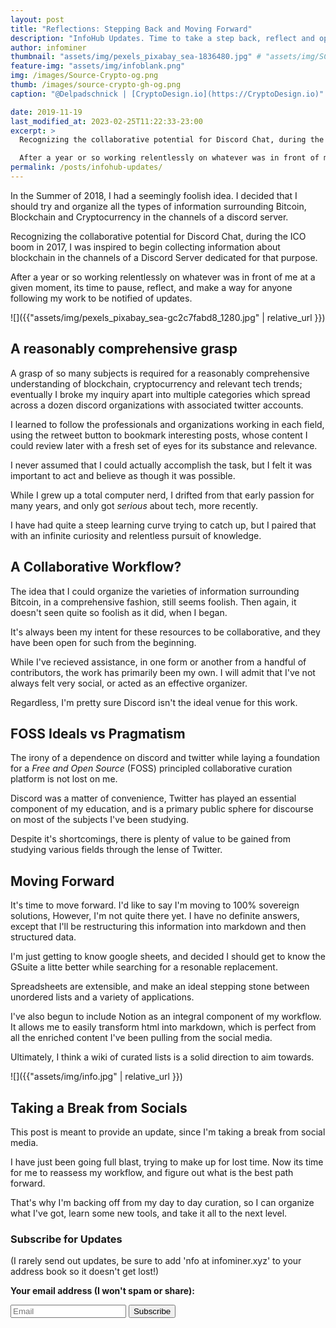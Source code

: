 ```yaml
---
layout: post
title: "Reflections: Stepping Back and Moving Forward"
description: "InfoHub Updates. Time to take a step back, reflect and optimize my workflow."
author: infominer
thumbnail: "assets/img/pexels_pixabay_sea-1836480.jpg" # "assets/img/SC-banner-lite.webp"
feature-img: "assets/img/infoblank.png"
img: /images/Source-Crypto-og.png
thumb: /images/source-crypto-gh-og.png
caption: "@Delpadschnick | [CryptoDesign.io](https://CryptoDesign.io)"

date: 2019-11-19
last_modified_at: 2023-02-25T11:22:33-23:00
excerpt: >
  Recognizing the collaborative potential for Discord Chat, during the ICO boom in 2017, I was inspired to begin collecting information about blockchain in the channels of a Discord Server dedicated for that purpose.

  After a year or so working relentlessly on whatever was in front of me at a given moment, its time to pause, reflect, and make a way for anyone following my work to be notified of updates.
permalink: /posts/infohub-updates/
---
```


In the Summer of 2018, I had a seemingly foolish idea. I decided that I should try and organize all the types of information surrounding Bitcoin, Blockchain and Cryptocurrency in the channels of a discord server.

Recognizing the collaborative potential for Discord Chat, during the ICO boom in 2017, I was inspired to begin collecting information about blockchain in the channels of a Discord Server dedicated for that purpose.

After a year or so working relentlessly on whatever was in front of me at a given moment, its time to pause, reflect, and make a way for anyone following my work to be notified of updates.

![]({{"assets/img/pexels_pixabay_sea-gc2c7fabd8_1280.jpg" | relative_url }})

## A reasonably comprehensive grasp

A grasp of so many subjects is required for a reasonably comprehensive understanding of blockchain, cryptocurrency and relevant tech trends; eventually I broke my inquiry apart into multiple categories which spread across a dozen discord organizations with associated twitter accounts.

I learned to follow the professionals and organizations working in each field, using the retweet button to bookmark interesting posts, whose content I could review later with a fresh set of eyes for its substance and relevance.

I never assumed that I could actually accomplish the task, but I felt it was important to act and believe as though it was possible.

While I grew up a total computer nerd, I drifted from that early passion for many years, and only got _serious_ about tech, more recently. 

I have had quite a steep learning curve trying to catch up, but I paired that with an infinite curiosity and relentless pursuit of knowledge.

## A Collaborative Workflow? 

The idea that I could organize the varieties of information surrounding Bitcoin, in a comprehensive fashion, still seems foolish. Then again, it doesn't seen quite so foolish as it did, when I began. 

It's always been my intent for these resources to be collaborative, and they have been open for such from the beginning. 

While I've recieved assistance, in one form or another from a handful of contributors, the work has primarily been my own. I will admit that I've not always felt very social, or acted as an effective organizer. 

Regardless, I'm pretty sure Discord isn't the ideal venue for this work.

## FOSS Ideals vs Pragmatism

The irony of a dependence on discord and twitter while laying a foundation for a *Free and Open Source* (FOSS) principled collaborative curation platform is not lost on me. 

Discord was a matter of convenience, Twitter has played an essential component of my education, and is a primary public sphere for discourse on most of the subjects I've been studying. 

Despite it's shortcomings, there is plenty of value to be gained from studying various fields through the lense of Twitter. 

## Moving Forward

It's time to move forward. I'd like to say I'm moving to 100% sovereign solutions, However, I'm not quite there yet. I have no definite answers, except that I'll be restructuring this information into markdown and then structured data.

I'm just getting to know google sheets, and decided I should get to know the GSuite a litte better while searching for a resonable replacement. 

Spreadsheets are extensible, and make an ideal stepping stone between unordered lists and a variety of applications. 

I've also begun to include Notion as an integral component of my workflow. It allows me to easily transform html into markdown, which is perfect from all the enriched content I've been pulling from the social media.

Ultimately, I think a wiki of curated lists is a solid direction to aim towards.

![]({{"assets/img/info.jpg" | relative_url }})

## Taking a Break from Socials

This post is meant to provide an update, since I'm taking a break from social media. 

I have just been going full blast, trying to make up for lost time. Now its time for me to reassess my workflow, and figure out what is the best path forward.

That's why I'm backing off from my day to day curation, so I can organize what I've got, learn some new tools, and take it all to the next level.

### Subscribe for Updates

(I rarely send out updates, be sure to add 'nfo at infominer.xyz' to your address book so it doesn't get lost!)

<b>Your email address (I won't spam or share):</b>
<form action="https://formspree.io/f/mnqydkla"
  method="POST">
  <div hidden aria-hidden="true">
    <label>
      Don’t fill this out if you're human: 
      <input name="bot-field" />
    </label>
  </div>
  <div>
    <input type="email" name="email" placeholder="Email"  id="email" required />
    <button type="submit">Subscribe</button>
  </div>
</form>
